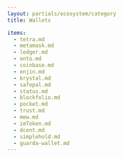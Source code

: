 ```yaml
---
layout: partials/ecosystem/category
title: Wallets

items:
  - tetra.md
  - metamask.md
  - ledger.md
  - onto.md
  - coinbase.md
  - enjin.md
  - krystal.md
  - safepal.md
  - status.md
  - blockfolio.md
  - pocket.md
  - trust.md
  - mew.md
  - imToken.md
  - dcent.md
  - simplehold.md
  - guarda-wallet.md
---
```

